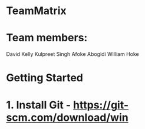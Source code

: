 # TeamMatrix

# Team members:

David Kelly
Kulpreet Singh
Afoke Abogidi
William Hoke

# Getting Started

# 1. Install Git - https://git-scm.com/download/win
